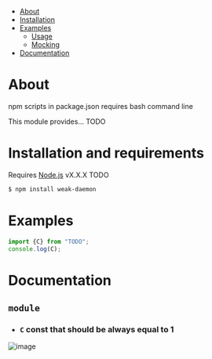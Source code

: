 - [About](#about)
- [Installation](#installation-and-requirements)
- [Examples](#examples)
  - [Usage](#first-example)
  - [Mocking](#second-example)
- [Documentation](#documentation)

# About
npm scripts in package.json requires bash command line

This module provides... TODO

# Installation and requirements
Requires [Node.js](https://nodejs.org/) vX.X.X TODO
```sh
$ npm install weak-daemon
```

# Examples
```js
import {C} from "TODO";
console.log(C);
```

# Documentation

## `module`
- ### `C` const that should be **always** equal to 1


![image](https://assets-cdn.github.com/images/modules/logos_page/GitHub-Mark.png)
